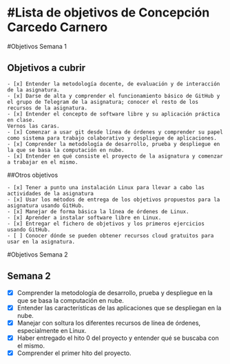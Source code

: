 #Lista de objetivos de Concepción Carcedo Carnero
============================

#Objetivos Semana 1

## Objetivos a cubrir

    - [x] Entender la metodología docente, de evaluación y de interacción de la asignatura.
    - [x] Darse de alta y comprender el funcionamiento básico de GitHub y el grupo de Telegram de la asignatura; conocer el resto de los recursos de la asignatura.
    - [x] Entender el concepto de software libre y su aplicación práctica en clase.
    Vernos las caras.
    - [x] Comenzar a usar git desde línea de órdenes y comprender su papel como sistema para trabajo colaborativo y despliegue de aplicaciones.
    - [x] Comprender la metodología de desarrollo, prueba y despliegue en la que se basa la computación en nube.
    - [x] Entender en qué consiste el proyecto de la asignatura y comenzar a trabajar en el mismo.

##Otros objetivos

    - [x] Tener a punto una instalación Linux para llevar a cabo las actividades de la asignatura
    - [x] Usar los métodos de entrega de los objetivos propuestos para la asignatura usando GitHub.
    - [x] Manejar de forma básica la línea de órdenes de Linux.
    - [x] Aprender a instalar software libre en Linux.
    - [x] Entregar el fichero de objetivos y los primeros ejercicios usando GitHub.
    - [ ] Conocer dónde se pueden obtener recursos cloud gratuitos para usar en la asignatura.

#Objetivos Semana 2

## Semana 2

- [x] Comprender la metodología de desarrollo, prueba y despliegue en la que se basa la computación en nube.
- [x] Entender las características de las aplicaciones que se despliegan en la nube.
- [x] Manejar con soltura los diferentes recursos de línea de órdenes, especialmente en Linux.
- [x] Haber entregado el hito 0 del proyecto y entender qué se buscaba con el mismo.
- [x] Comprender el primer hito del proyecto.
